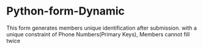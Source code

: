 # Python-form-Dynamic
This form generates members unique identification after submission. with a unique constraint of Phone Numbers(Primary Keys), Members cannot fill twice
